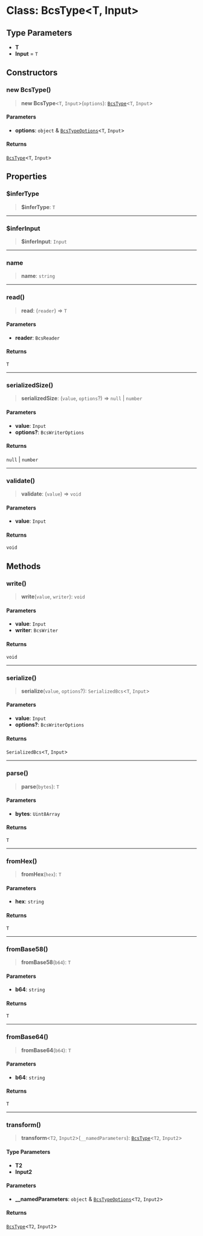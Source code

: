 # Class: BcsType\<T, Input\>

## Type Parameters

- **T**
- **Input** = `T`

## Constructors

### new BcsType()

> **new BcsType**\<`T`, `Input`\>(`options`): [`BcsType`](BcsType.md)\<`T`, `Input`\>

#### Parameters

- **options**: `object` & [`BcsTypeOptions`](../interfaces/BcsTypeOptions.md)\<`T`, `Input`\>

#### Returns

[`BcsType`](BcsType.md)\<`T`, `Input`\>

## Properties

### $inferType

> **$inferType**: `T`

---

### $inferInput

> **$inferInput**: `Input`

---

### name

> **name**: `string`

---

### read()

> **read**: (`reader`) => `T`

#### Parameters

- **reader**: `BcsReader`

#### Returns

`T`

---

### serializedSize()

> **serializedSize**: (`value`, `options`?) => `null` \| `number`

#### Parameters

- **value**: `Input`
- **options?**: `BcsWriterOptions`

#### Returns

`null` \| `number`

---

### validate()

> **validate**: (`value`) => `void`

#### Parameters

- **value**: `Input`

#### Returns

`void`

## Methods

### write()

> **write**(`value`, `writer`): `void`

#### Parameters

- **value**: `Input`
- **writer**: `BcsWriter`

#### Returns

`void`

---

### serialize()

> **serialize**(`value`, `options`?): `SerializedBcs`\<`T`, `Input`\>

#### Parameters

- **value**: `Input`
- **options?**: `BcsWriterOptions`

#### Returns

`SerializedBcs`\<`T`, `Input`\>

---

### parse()

> **parse**(`bytes`): `T`

#### Parameters

- **bytes**: `Uint8Array`

#### Returns

`T`

---

### fromHex()

> **fromHex**(`hex`): `T`

#### Parameters

- **hex**: `string`

#### Returns

`T`

---

### fromBase58()

> **fromBase58**(`b64`): `T`

#### Parameters

- **b64**: `string`

#### Returns

`T`

---

### fromBase64()

> **fromBase64**(`b64`): `T`

#### Parameters

- **b64**: `string`

#### Returns

`T`

---

### transform()

> **transform**\<`T2`, `Input2`\>(`__namedParameters`): [`BcsType`](BcsType.md)\<`T2`, `Input2`\>

#### Type Parameters

- **T2**
- **Input2**

#### Parameters

- **\_\_namedParameters**: `object` & [`BcsTypeOptions`](../interfaces/BcsTypeOptions.md)\<`T2`, `Input2`\>

#### Returns

[`BcsType`](BcsType.md)\<`T2`, `Input2`\>
